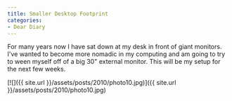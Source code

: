 ```yaml
---
title: Smaller Desktop Footprint
categories:
- Dear Diary
---
```


For many years now I have sat down at my desk in front of giant monitors. I've wanted to become more nomadic in my computing and am going to try to ween myself off of a big 30" external monitor. This will be my setup for the next few weeks.

[![]({{ site.url }}/assets/posts/2010/photo10.jpg)]({{ site.url }}/assets/posts/2010/photo10.jpg)
